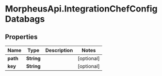 # MorpheusApi.IntegrationChefConfigDatabags

## Properties

Name | Type | Description | Notes
------------ | ------------- | ------------- | -------------
**path** | **String** |  | [optional] 
**key** | **String** |  | [optional] 


